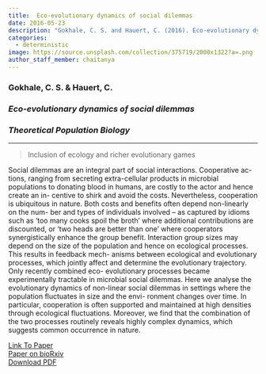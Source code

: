 ```yaml
---
title:  Eco-evolutionary dynamics of social dilemmas
date: 2016-05-23
description: "Gokhale, C. S. and Hauert, C. (2016). Eco-evolutionary dynamics of social dilemmas, Theoretical Population Biology"
categories:
  - deterministic
image: https://source.unsplash.com/collection/375719/2000x1322?a=.png
author_staff_member: chaitanya
---
```


### Gokhale, C. S. & Hauert, C.

### *Eco-evolutionary dynamics of social dilemmas*

### *Theoretical Population Biology*

***

>Inclusion of ecology and richer evolutionary games


Social dilemmas are an integral part of social interactions. Cooperative ac- tions, ranging from secreting extra-cellular products in microbial populations to donating blood in humans, are costly to the actor and hence create an in- centive to shirk and avoid the costs. Nevertheless, cooperation is ubiquitous in nature. Both costs and benefits often depend non-linearly on the num- ber and types of individuals involved – as captured by idioms such as ‘too many cooks spoil the broth’ where additional contributions are discounted, or ‘two heads are better than one’ where cooperators synergistically enhance the group benefit. Interaction group sizes may depend on the size of the population and hence on ecological processes. This results in feedback mech- anisms between ecological and evolutionary processes, which jointly affect and determine the evolutionary trajectory. Only recently combined eco- evolutionary processes became experimentally tractable in microbial social dilemmas. Here we analyse the evolutionary dynamics of non-linear social dilemmas in settings where the population fluctuates in size and the envi- ronment changes over time. In particular, cooperation is often supported and maintained at high densities through ecological fluctuations. Moreover, we find that the combination of the two processes routinely reveals highly complex dynamics, which suggests common occurrence in nature.

<div markdown="0"><a href="http://www.sciencedirect.com/science/article/pii/S0040580916300211" class="btn btn-success">Link To Paper</a></div>

<div markdown="0"><a href="http://biorxiv.org/content/early/2016/05/24/055251" class="btn btn-success">Paper on bioRxiv</a></div>

<div markdown="0"><a href="{{ site.url }}/papers/Gokhale_TPB_2016.pdf" class="btn btn-info">Download PDF</a></div>
